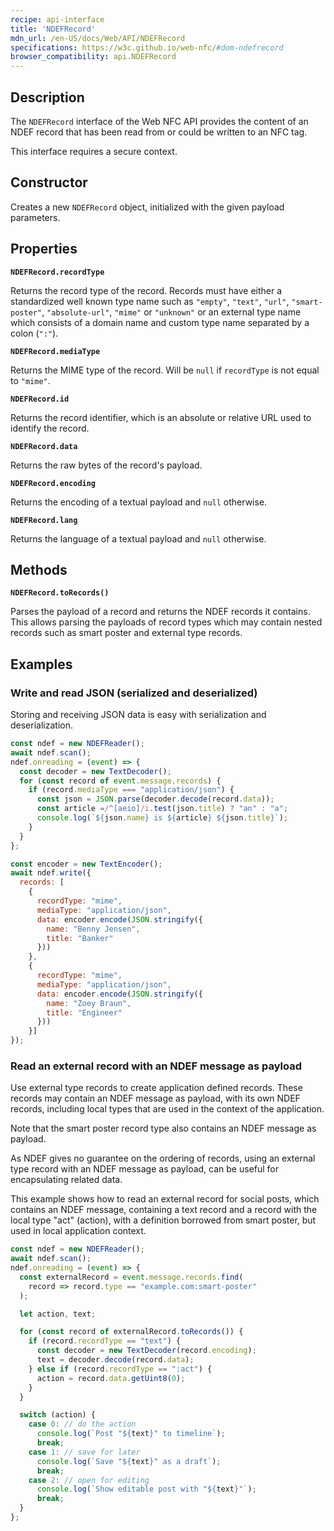 ```yaml
---
recipe: api-interface
title: 'NDEFRecord'
mdn_url: /en-US/docs/Web/API/NDEFRecord
specifications: https://w3c.github.io/web-nfc/#dom-ndefrecord
browser_compatibility: api.NDEFRecord
---
```


## Description

The `NDEFRecord` interface of the Web NFC API provides the content of an NDEF
record that has been read from or could be written to an NFC tag.

This interface requires a secure context.

## Constructor

Creates a new `NDEFRecord` object, initialized with the given payload
parameters.

## Properties

**`NDEFRecord.recordType`**

Returns the record type of the record. Records must have either a standardized
well known type name such as `"empty"`, `"text"`, `"url"`, `"smart-poster"`,
`"absolute-url"`, `"mime"` or `"unknown"` or an external type name which
consists of a domain name and custom type name separated by a colon (`":"`).

**`NDEFRecord.mediaType`**

Returns the MIME type of the record. Will be `null` if `recordType` is not equal
to `"mime"`. 

**`NDEFRecord.id`**

Returns the record identifier, which is an absolute or relative URL used to
identify the record.

**`NDEFRecord.data`**

Returns the raw bytes of the record's payload.

**`NDEFRecord.encoding`**

Returns the encoding of a textual payload and `null` otherwise.

**`NDEFRecord.lang`**

Returns the language of a textual payload and `null` otherwise.

## Methods

**`NDEFRecord.toRecords()`**

Parses the payload of a record and returns the NDEF records it contains. This
allows parsing the payloads of record types which may contain nested records
such as smart poster and external type records.

## Examples

### Write and read JSON (serialized and deserialized)

Storing and receiving JSON data is easy with serialization and deserialization.

```js
const ndef = new NDEFReader();
await ndef.scan();
ndef.onreading = (event) => {
  const decoder = new TextDecoder();
  for (const record of event.message.records) {
    if (record.mediaType === "application/json") {
      const json = JSON.parse(decoder.decode(record.data));
      const article =/^[aeio]/i.test(json.title) ? "an" : "a";
      console.log(`${json.name} is ${article} ${json.title}`);
    }
  }
};

const encoder = new TextEncoder();
await ndef.write({
  records: [
    {
      recordType: "mime",
      mediaType: "application/json",
      data: encoder.encode(JSON.stringify({
        name: "Benny Jensen",
        title: "Banker"
      }))
    },
    {
      recordType: "mime",
      mediaType: "application/json",
      data: encoder.encode(JSON.stringify({
        name: "Zoey Braun",
        title: "Engineer"
      }))
    }]
});
```

### Read an external record with an NDEF message as payload

Use external type records to create application defined records. These
records may contain an NDEF message as payload, with its own NDEF records,
including local types that are used in the context of the application.

Note that the smart poster record type also contains an NDEF message as payload.

As NDEF gives no guarantee on the ordering of records, using an external type
record with an NDEF message as payload, can be useful for encapsulating related
data.

This example shows how to read an external record for social posts, which
contains an NDEF message, containing a text record and a record with the local
type "act" (action), with a definition borrowed from smart poster, but used in
local application context.

```js
const ndef = new NDEFReader();
await ndef.scan();
ndef.onreading = (event) => {
  const externalRecord = event.message.records.find(
    record => record.type == "example.com:smart-poster"
  );

  let action, text;

  for (const record of externalRecord.toRecords()) {
    if (record.recordType == "text") {
      const decoder = new TextDecoder(record.encoding);
      text = decoder.decode(record.data);
    } else if (record.recordType == ":act") {
      action = record.data.getUint8(0);
    }
  }

  switch (action) {
    case 0: // do the action
      console.log(`Post "${text}" to timeline`);
      break;
    case 1: // save for later
      console.log(`Save "${text}" as a draft`);
      break;
    case 2: // open for editing
      console.log(`Show editable post with "${text}"`);
      break;
  }
};
```
